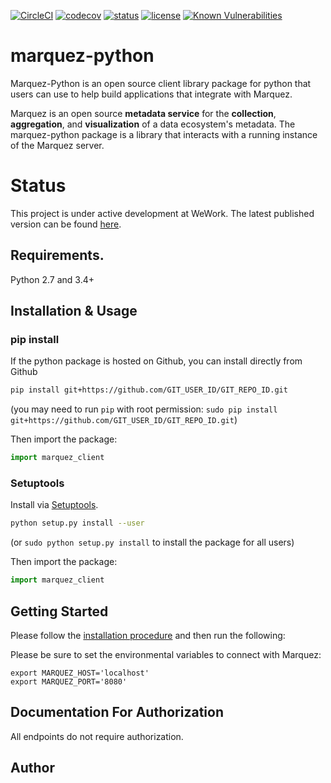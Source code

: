 [![CircleCI](https://circleci.com/gh/MarquezProject/marquez-python/tree/master.svg?style=shield)](https://circleci.com/gh/MarquezProject/marquez-python/tree/master) [![codecov](https://codecov.io/gh/MarquezProject/marquez-python/branch/master/graph/badge.svg)](https://codecov.io/gh/MarquezProject/marquez-python/branch/master) [![status](https://img.shields.io/badge/status-WIP-yellow.svg)](#status) [![license](https://img.shields.io/badge/license-Apache_2.0-blue.svg)](https://raw.githubusercontent.com/MarquezProject/marquez-python/master/LICENSE) [![Known Vulnerabilities](https://snyk.io/test/github/MarquezProject/marquez-python/badge.svg)](https://snyk.io/test/github/MarquezProject/marquez-python)



# marquez-python

Marquez-Python is an open source client library package for python that users can use to help build applications that integrate with Marquez.

Marquez is an open source **metadata service** for the **collection**, **aggregation**, and **visualization** of a data ecosystem's metadata.
The marquez-python package is a library that interacts with a running instance of the Marquez server.


# Status
This project is under active development at WeWork. The latest published version can be found [here](https://pypi.org/project/marquez-python/). 

## Requirements.

Python 2.7 and 3.4+

## Installation & Usage
### pip install

If the python package is hosted on Github, you can install directly from Github

```sh
pip install git+https://github.com/GIT_USER_ID/GIT_REPO_ID.git
```
(you may need to run `pip` with root permission: `sudo pip install git+https://github.com/GIT_USER_ID/GIT_REPO_ID.git`)

Then import the package:
```python
import marquez_client 
```

### Setuptools

Install via [Setuptools](http://pypi.python.org/pypi/setuptools).

```sh
python setup.py install --user
```
(or `sudo python setup.py install` to install the package for all users)

Then import the package:
```python
import marquez_client
```

## Getting Started

Please follow the [installation procedure](#installation--usage) and then run the following:

Please be sure to set the environmental variables to connect with Marquez:
```
export MARQUEZ_HOST='localhost'
export MARQUEZ_PORT='8080'
```

## Documentation For Authorization

 All endpoints do not require authorization.


## Author




